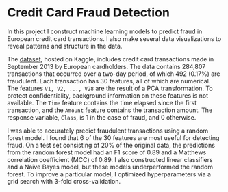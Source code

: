# Credit Card Fraud Detection
In this project I construct machine learning models to predict fraud in European credit card transactions. I also make several data visualizations to reveal patterns and structure in the data.

The [dataset](https://www.kaggle.com/mlg-ulb/creditcardfraud), hosted on Kaggle, includes credit card transactions made in September 2013 by European cardholders. The data contains 284,807 transactions that occurred over a two-day period, of which 492 (0.17%) are fraudulent. Each transaction has 30 features, all of which are numerical. The features `V1, V2, ..., V28` are the result of a PCA transformation. To protect confidentiality, background information on these features is not available. The `Time` feature contains the time elapsed since the first transaction, and the `Amount` feature contains the transaction amount. The response variable, `Class`, is 1 in the case of fraud, and 0 otherwise.

I was able to accurately predict fraudulent transactions using a random forest model. I found that 6 of the 30 features are most useful for detecting fraud. On a test set consisting of 20% of the original data, the predictions from the random forest model had an F1 score of 0.89 and a Matthews correlation coefficient (MCC) of 0.89. I also constructed linear classifiers and a Naive Bayes model, but these models underperformed the random forest. To improve a particular model, I optimized hyperparameters via a grid search with 3-fold cross-validation.
